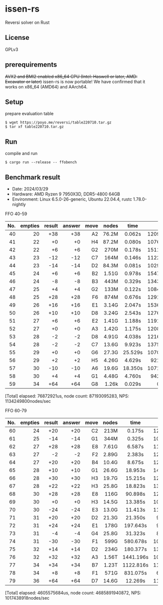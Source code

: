 # issen-rs

Reversi solver on Rust

## License

GPLv3

## prerequirements

~~AVX2 and BMI2 enabled x86\_64 CPU (Intel: Haswell or later, AMD: Excavator or later)~~
issen-rs is now portable! We have confirmed that it works on x86\_64 (AMD64) and AArch64.

## Setup

prepare evaluation table

```Shell
$ wget https://poyo.me/reversi/table220710.tar.gz
$ tar xf table220710.tar.gz
```

## Run

compile and run

```Shell
$ cargo run --release -- ffobench
```

## Benchmark result

- Date: 2024/03/29
- Hardware: AMD Ryzen 9 7950X3D, DDR5-4800 64GB
- Environment: Linux 6.5.0-26-generic, Ubuntu 22.04.4, rustc 1.78.0-nightly

FFO 40-59

|No.|empties|result|answer|move|nodes|time|NPS|
|---:|---:|---:|---:|---:|---:|:--:|---:|
|40|20|+38|+38|A2|76.2M|   0.062s|1209M/s|
|41|22| +0| +0|H4|87.2M|   0.080s|1076M/s|
|42|22| +6| +6|G2| 270M|   0.178s|1511M/s|
|43|23|-12|-12|C7| 164M|   0.146s|1122M/s|
|44|23|-14|-14|D2|84.3M|   0.081s|1029M/s|
|45|24| +6| +6|B2|1.51G|   0.978s|1547M/s|
|46|24| -8| -8|B3| 443M|   0.329s|1343M/s|
|47|25| +4| +4|G2| 133M|   0.122s|1084M/s|
|48|25|+28|+28|F6| 874M|   0.676s|1291M/s|
|49|26|+16|+16|E1|3.14G|   2.047s|1536M/s|
|50|26|+10|+10|D8|3.24G|   2.543s|1276M/s|
|51|27| +6| +6|E2|1.41G|   1.188s|1191M/s|
|52|27| +0| +0|A3|1.42G|   1.175s|1208M/s|
|53|28| -2| -2|D8|4.91G|   4.038s|1216M/s|
|54|28| -2| -2|C7|13.6G|   9.923s|1375M/s|
|55|29| +0| +0|G6|27.3G|  25.529s|1070M/s|
|56|29| +2| +2|H5|4.26G|   4.629s|921M/s|
|57|30|-10|-10|A6|19.6G|  18.350s|1071M/s|
|58|30| +4| +4|G1|4.48G|   4.760s|942M/s|
|59|34|+64|+64|G8|1.26k|   0.029s|0M/s|
[Total] elapsed: 76872921us, node count: 87193095283, NPS: 1134249800nodes/sec

FFO 60-79

|No.|empties|result|answer|move|nodes|time|NPS|
|---:|---:|---:|---:|---:|---:|:--:|---:|
|60|24|+20|+20|C2| 213M|   0.175s|1213M/s|
|61|25|-14|-14|G1| 344M|   0.325s|1058M/s|
|62|27|+28|+28|E8|7.61G|   6.587s|1155M/s|
|63|27| -2| -2|F2|2.89G|   2.383s|1215M/s|
|64|27|+20|+20|B4|10.4G|   8.675s|1204M/s|
|65|28|+10|+10|G1|26.6G|  18.953s|1405M/s|
|66|28|+30|+30|H3|19.7G|  15.215s|1299M/s|
|67|28|+22|+22|H3|25.8G|  18.823s|1375M/s|
|68|30|+28|+28|E8| 116G|  90.898s|1287M/s|
|69|30| +0| +0|H3|14.5G|  13.385s|1086M/s|
|70|30|-24|-24|E3|13.0G|  11.413s|1146M/s|
|71|31|+20|+20|D2|21.3G|  21.350s|999M/s|
|72|31|+24|+24|E1| 178G| 197.643s|902M/s|
|73|31| -4| -4|G4|25.8G|  31.323s|824M/s|
|74|31|-30|-30|F1| 599G| 580.678s|1031M/s|
|75|32|+14|+14|D2| 234G| 180.377s|1300M/s|
|76|32|+32|+32|A3|1.56T|1441.196s|1087M/s|
|77|34|+34|+34|B7|1.23T|1122.816s|1100M/s|
|78|34| +8| +8|F1| 571G| 831.075s|687M/s|
|79|36|+64|+64|D7|14.6G|  12.269s|1191M/s|
[Total] elapsed: 4605575684us, node count: 4685891940872, NPS: 1017438918nodes/sec
